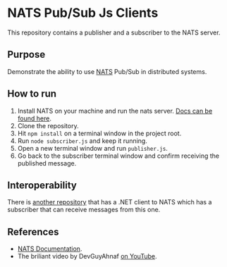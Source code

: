 # NATS Pub/Sub Js Clients
This repository contains a publisher and a subscriber to the NATS server.

## Purpose
Demonstrate the ability to use [NATS](https://nats.io/) Pub/Sub in distributed systems.

## How to run
1. Install NATS on your machine and run the nats server. [Docs can be found here](https://docs.nats.io/running-a-nats-service/introduction/installation).
2. Clone the repository.
3. Hit `npm install` on a terminal window in the project root.
4. Run `node subscriber.js` and keep it running.
5. Open a new terminal window and run `publisher.js`.
6. Go back to the subscriber terminal window and confirm receiving the published message.

## Interoperability
There is [another repository](https://github.com/glorious73/nats_csharp_pubsub) that has a .NET client to NATS which has a subscriber that can receive messages from this one.

## References
- [NATS Documentation](https://docs.nats.io/nats-concepts/subjects).
- The briliant video by DevGuyAhnaf [on YouTube](https://www.youtube.com/watch?v=FugnvZs012Y).